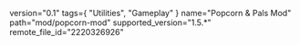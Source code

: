 version="0.1"
tags={
    "Utilities",
    "Gameplay"
}
name="Popcorn & Pals Mod"
path="mod/popcorn-mod"
supported_version="1.5.*"
remote_file_id="2220326926"